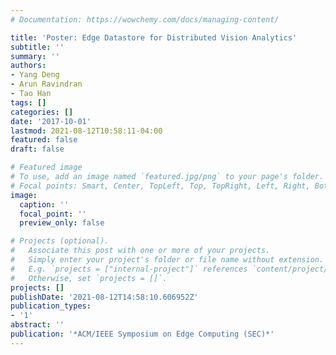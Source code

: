 ```yaml
---
# Documentation: https://wowchemy.com/docs/managing-content/

title: 'Poster: Edge Datastore for Distributed Vision Analytics'
subtitle: ''
summary: ''
authors:
- Yang Deng
- Arun Ravindran
- Tao Han
tags: []
categories: []
date: '2017-10-01'
lastmod: 2021-08-12T10:58:11-04:00
featured: false
draft: false

# Featured image
# To use, add an image named `featured.jpg/png` to your page's folder.
# Focal points: Smart, Center, TopLeft, Top, TopRight, Left, Right, BottomLeft, Bottom, BottomRight.
image:
  caption: ''
  focal_point: ''
  preview_only: false

# Projects (optional).
#   Associate this post with one or more of your projects.
#   Simply enter your project's folder or file name without extension.
#   E.g. `projects = ["internal-project"]` references `content/project/deep-learning/index.md`.
#   Otherwise, set `projects = []`.
projects: []
publishDate: '2021-08-12T14:58:10.606952Z'
publication_types:
- '1'
abstract: ''
publication: '*ACM/IEEE Symposium on Edge Computing (SEC)*'
---
```

